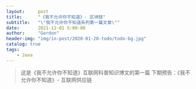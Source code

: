 ```yaml
---
layout:     post
title:      "《我不允许你不知道》- 区块链"
subtitle:   "\"我不允许你不知道系列第一篇文章\""
date:       2021-12-01 5:00:00
author:     "Gordon"
header-img: "img/in-post/2020-01-20-todo/todo-bg.jpg"
catalog: true
tags:
    - Java
---
```


> 这是《我不允许你不知道》互联网科普知识博文的第一篇
> 下期预告：《我不允许你不知道》- 互联网供应链



